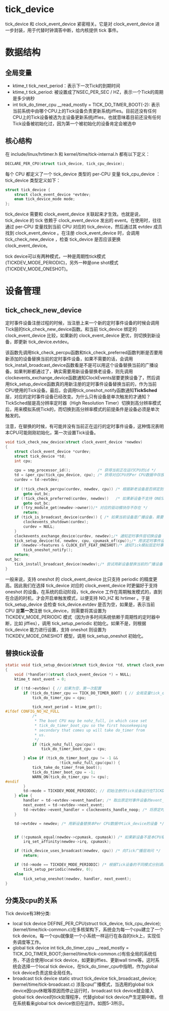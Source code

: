 # tick_device

tick_device 和 clock_event_device 紧密相关。它是对 clock_event_device 进一步封装，用于代替时钟滴答中断，给内核提供 tick 事件。

# 数据结构
## 全局变量


- ktime_t tick_next_period：表示下一次Tick的到期时间
- ktime_t tick_period: 被设置成了NSEC_PER_SEC / HZ，表示一个Tick的周期是多少纳秒
- int tick_do_timer_cpu __read_mostly = TICK_DO_TIMER_BOOT(-2): 表示当前系统中由哪个CPU上的Tick设备负责更新系统jiffies。目前还没有任何CPU上的Tick设备被选为主设备更新系统jiffies，也就意味着目前还没有任何Tick设备被初始化过，因为第一个被初始化的设备肯定会被选中

## 核心结构
在 include/linux/hrtimer.h 和 kernel/time/tick-internal.h 都有以下定义：
```C
DECLARE_PER_CPU(struct tick_device, tick_cpu_device);
```
每个 CPU 都定义了一个 tick_device 类型的 per-CPU 变量 tick_cpu_device ：tick_device 类型定义如下：
```C
struct tick_device {
    struct clock_event_device *evtdev;
    enum tick_device_mode mode;
};
```
tick_device 需要和 clock_event_device 关联起来才生效。也就是说，tick_device 的 tick 依赖于 clock_event_device 发出的 event。在使用时，往往通过 per-CPU 变量找到当前 CPU 对应的 tick_device，然后通过其 evtdev 成员找到 clock_event_device 。在注册 clock_event_device 时，会调用 tick_check_new_device ，检查 tick_device 是否应该更换 clock_event_device。  

tick device可以有两种模式，一种是周期性tick模式(TICKDEV_MODE_PERIODIC)，另外一种是one shot模式(TICKDEV_MODE_ONESHOT)。

# 设备管理

## tick_check_new_device
定时事件设备注册过程的时候，当注册上来一个新的定时事件设备的时候会调用Tick层的tick_check_new_device函数。和当前 tick_device 绑定的 clock_event_device 比较，如果新的 clock_event_device 更优，则切换到新设备，即更新 tick_device.evtdev。

该函数先调用tick_check_percpu函数和tick_check_preferred函数判断是否要用新添加的设备替换当前的定时事件设备，如果不需要的话，会调用tick_install_broadcast_device函数看是不是可以用这个设备替换当前的广播设备。如果判断都通过了，确实需要用新设备替换老设备，则先调用clockevents_exchange_device函数通知ClockEvents层要更换设备了，然后调用tick_setup_device函数真的用新注册的定时事件设备替换当前的，作为当前CPU使用的Tick设备。最后，会调用tick_oneshot_notify函数通知**TickSched**层，对应的定时事件设备已经改变。为什么只有设备是单次触发的才通知？TickSched层是高分辨率定时器（High Resolution Timer）切换到高分辨率模式后，用来模拟系统Tick的，而切换到高分辨率模式的前提条件是设备必须是单次触发的。

注意，在替换的时候，有可能并没有当前正在运行的定时事件设备，这种情况表明本CPU可能刚刚初始化，第一次设置Tick设备。
```C
void tick_check_new_device(struct clock_event_device *newdev)
{
	struct clock_event_device *curdev;
	struct tick_device *td;
	int cpu;
         
	cpu = smp_processor_id();            /* 获得当前正在运行CPU的id */  
	td = &per_cpu(tick_cpu_device, cpu); /* 获得对应CPU的Per CPU数据中存放的tick_device结构 */
	curdev = td->evtdev; 
	
	if (!tick_check_percpu(curdev, newdev, cpu)) /* 根据新老设备是否绑定到当前CPU的情况做出判断：如果当前 CPU 不在新设备的 bitmask 中 ，不能设置 irq affinity （非本地设备），不换 */
		goto out_bc; 	
	if (!tick_check_preferred(curdev, newdev))   /* 如果新设备不支持 ONESHOT，而当前设备支持已处于 ONESHOT 模式，不换；否则，检查新设备 rating 是否大于当前设备，如果是，换 */
		goto out_bc;         
	if (!try_module_get(newdev->owner))/* 对应的驱动模块存不存在 */
		return; 
	if (tick_is_broadcast_device(curdev)) { /* 如果当前设备是广播设备，需要关掉，包括更新其状态为 CLOCK_EVT_STATE_SHUTDOWN 和将下次触发时间设为 KTIME_MAX */
		clockevents_shutdown(curdev);
		curdev = NULL;
	}        
	clockevents_exchange_device(curdev, newdev);/* 通知定时事件层切换设备 */        
	tick_setup_device(td, newdev, cpu, cpumask_of(cpu));/* 用该定时事件设备设置本CPU的Tick设备，设置当前 CPU 的 tick_device.evtdev 为新设备 */        
	if (newdev->features & CLOCK_EVT_FEAT_ONESHOT)/* 通知Tick模拟层定时事件设备已经改变 */
		tick_oneshot_notify();
	return; 
out_bc:
	tick_install_broadcast_device(newdev);/* 尝试用新设备替换当前的广播设备 */
}
```
一般来说，支持 oneshot 的 clock_event_device 比只支持 periodic 的精度更高。因此我们在选择 tick_device 对应的 clock_event_device 时更偏好于支持 oneshot 的设备。在系统的启动阶段，tick_device 工作在周期触发模式的，直到在合适的时机，才会开启单触发模式，以便支持 NO_HZ 和 hrtimer 。于是 tick_setup_device 会检查 tick_device.evtdev 是否为空，如果是，表示当前 CPU 是**第一次**注册 tick_device，则需要将其设置为 TICKDEV_MODE_PERIODIC 模式（因为许多时间系统依赖于周期性的定时器中断，比如 jiffies），调用 tick_setup_periodic 初始化。如果不是，则根据 tick_device 能力进行设置，支持 oneshot 则设置为 TICKDEV_MODE_ONESHOT 模型，调用 tick_setup_oneshot 初始化。

## 替换tick设备

```C
static void tick_setup_device(struct tick_device *td, struct clock_event_device *newdev, int cpu,  const struct cpumask *cpumask)
{
	void (*handler)(struct clock_event_device *) = NULL;
	ktime_t next_event = 0;

	if (!td->evtdev) { // 如果为空，第一次配置
		if (tick_do_timer_cpu == TICK_DO_TIMER_BOOT) { // 全局变量tick_do_timer_cpu还没有选择确定的cpu负责tick，选择当前cpu 进行tick
			tick_do_timer_cpu = cpu;

			tick_next_period = ktime_get();
#ifdef CONFIG_NO_HZ_FULL
			/*
			 * The boot CPU may be nohz_full, in which case set
			 * tick_do_timer_boot_cpu so the first housekeeping
			 * secondary that comes up will take do_timer from
			 * us.
			 */
			if (tick_nohz_full_cpu(cpu))
				tick_do_timer_boot_cpu = cpu;

		} else if (tick_do_timer_boot_cpu != -1 &&
						!tick_nohz_full_cpu(cpu)) {
			tick_take_do_timer_from_boot();
			tick_do_timer_boot_cpu = -1;
			WARN_ON(tick_do_timer_cpu != cpu);
#endif
		}
		td->mode = TICKDEV_MODE_PERIODIC; // 初始注册的tick设备运行在TICKDEV_MODE_PERIODIC模式下
	} else {
		handler = td->evtdev->event_handler; /* 取出原定时事件设备的event_handler回调函数和next_event到期时间 */
		next_event = td->evtdev->next_event;
		td->evtdev->event_handler = clockevents_handle_noop; /* 将原定时事件设备的回调函数设置成什么都不做 */
	}

	td->evtdev = newdev; /* 用新设备替换本Per CPU数据中tick_device的设备 */


	if (!cpumask_equal(newdev->cpumask, cpumask)) /* 如果新设备不是本CPU私有的那要将其中断绑定到当前CPU上 */
		irq_set_affinity(newdev->irq, cpumask);

	if (tick_device_uses_broadcast(newdev, cpu)) /* 向Tick广播层询问 */
		return;

	if (td->mode == TICKDEV_MODE_PERIODIC) /* 根据Tick设备的不同模式分别调用不同的设置函数 */
		tick_setup_periodic(newdev, 0);
	else
		tick_setup_oneshot(newdev, handler, next_event);
}
```





## 分类及cpu的关系
Tick device有3种分类:
- local tick device DEFINE_PER_CPU(struct tick_device, tick_cpu_device);(kernel/time/tick-common.c)在多核架构下，系统会为每一个cpu建立了一个tick device。每一个cpu就像是一个小系统一样运行在各自的tick上，实现任务调度等工作。
- global tick device int tick_do_timer_cpu __read_mostly = TICK_DO_TIMER_BOOT;(kernel/time/tick-common.c)有些全局的系统任务，不适合使用local tick device，如更新jiffies、更新wall time等。这时系统会选择一个local tick device，在tick_do_timer_cpu中指明，作为global tick device负责这些全局任务。
- broadcast tick device static struct tick_device tick_broadcast_device;(kernel/time/tick-broadcast.c) 涉及cpu广播模式，当选用的global tick device因cpu休眠等原因而停止运行时，broadcast tick device就会接入global tick device的tick处理程序，代替global tick device产生定期中断。但在系统看来global tick device依旧在运作。如图5-3所示。
